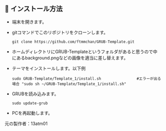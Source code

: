 
##

## :wrench: インストール方法

- 端末を開きます。

- gitコマンドでこのリポジトリをクローンします。

    ```
    git clone https://github.com/ftmmchan/GRUB-Template.git
    ```

- ホームディレクトリにGRUB-Templateというフォルダがあると思うので中にあるbackground.pngなどの画像を適当に差し替えます。
    
 - テーマをインストールします。以下例

    ```
    sudo GRUB-Template/Template_1/install.sh                #エラーが出る場合 "sudo sh ~/GRUB-Template/Template_1/install.sh"
    ```
   
 - GRUBを読み込みます。
    ```
    sudo update-grub
    ```
- PCを再起動します。

元の製作者：13atm01
